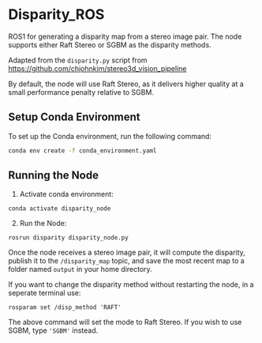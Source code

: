 # Disparity_ROS
ROS1 for generating a disparity map from a stereo image pair. The node supports either Raft Stereo or SGBM as the disparity methods.

Adapted from the `disparity.py` script from https://github.com/chjohnkim/stereo3d_vision_pipeline

By default, the node will use Raft Stereo, as it delivers higher quality at a small performance penalty relative to SGBM.

## Setup Conda Environment
To set up the Conda environment, run the following command:
```bash
conda env create -f conda_environment.yaml
```

## Running the Node

1. Activate conda environment:
```
conda activate disparity_node
```

2. Run the Node:
```
rosrun disparity disparity_node.py
```

Once the node receives a stereo image pair, it will compute the disparity, publish it to the `/disparity_map` topic, and save the most recent map to a folder named `output` in your home directory.

If you want to change the disparity method without restarting the node, in a seperate terminal use:
```
rosparam set /disp_method 'RAFT'
```
The above command will set the mode to Raft Stereo. If you wish to use SGBM, type `'SGBM'` instead.
